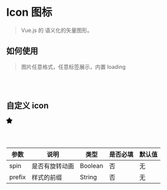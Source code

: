 # Icon 图标
> Vue.js 的 语义化的矢量图形。

## 如何使用
> 图片任意格式，任意标签展示，内置 loading

<w-icon spin />

<br>
<br>

## 自定义 icon

<p>
  <w-icon>
    <svg t="1553777155143" class="icon" style="" viewBox="0 0 1024 1024" version="1.1" xmlns="http://www.w3.org/2000/svg" p-id="1304" xmlns:xlink="http://www.w3.org/1999/xlink" width="16" height="16"><path d="M1009.562 454.103c-72.264 88.023-200.049 233.339-200.049 233.339s20.9 159.55 32.614 268.534c5.09 55.51-34.928 79.513-80.25 57.876-86.242-43.325-217.478-110.448-247-125.573-30.044 14.97-162.6 80.988-249.733 124.211-45.844 21.586-86.343-2.416-81.193-57.825 11.869-108.82 32.983-268.216 32.983-268.216S87.685 541.44 14.582 453.529c-25.836-31.928-9.247-77.311 41.697-85.657 103.885-19.64 264.909-50.944 264.909-50.944s88.074-162.335 143.8-261.755C495.657-5.325 516.874 1.66 520.5 3.441c9.452 3.256 24.371 15.022 43.848 51.783 55.091 99.574 142.172 262.124 142.172 262.124s159.13 31.304 261.806 50.995c50.33 8.397 66.765 53.832 41.237 85.76z" fill="" p-id="1305"></path></svg>
  </w-icon>
</p>

<br>
<br>

|参数|说明|类型|是否必填|默认值|
|---|----|---|-------|-----|
|spin|是否有旋转动画|Boolean|否|无|
|prefix|样式的前缀|String|否|无|

<script>
import WIcon from '../water/icon/Icon';

export default {
  components: {
    WIcon,
  },
};
</script>
<style lang="scss">
@import '../water/icon/style/icon.scss';
</style>
